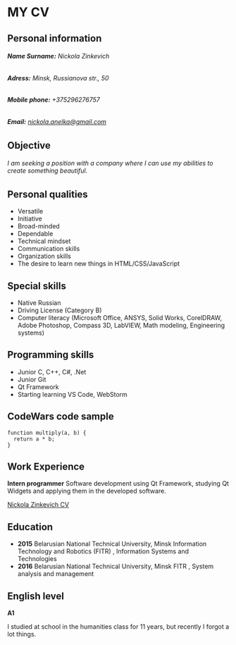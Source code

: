 # **MY CV**
## Personal information
###### **Name Surname:** *Nickola Zinkevich*
###### **Adress:** *Minsk, Russianova str., 50*
###### **Mobile phone:** *+375296276757*
###### **Email:** *nickola.anelka@gmail.com*
## Objective
###### I am seeking a position with a company where I can use my abilities to create something beautiful.
## Personal qualities
- Versatile
- Initiative
- Broad-minded
- Dependable
- Technical mindset
- Communication skills
- Organization skills
- The desire to learn new things in HTML/CSS/JavaScript 
## Special skills
- Native Russian
- Driving License (Category B)
- Computer literacy (Microsoft Office, ANSYS, Solid Works, CorelDRAW, Adobe Photoshop, Compass 3D, LabVIEW, Math modeling, Engineering systems)
## Programming skills
- Junior C, C++, C#, .Net
- Junior Git
- Qt Framework
- Starting learning VS Code, WebStorm
## CodeWars code sample
```
function multiply(a, b) {
  return a * b;
}
```
## Work Experience
**Intern programmer**
Software development using Qt Framework, studying Qt Widgets and applying them in the developed software.

[Nickola Zinkevich CV](https://TotaLuke.github.io/rsschool-cv/cv)

## Education
- **2015** Belarusian National Technical University, Minsk
Information Technology and Robotics (FITR) , Information Systems and Technologies
- **2016** Belarusian National Technical University, Minsk
FITR , System analysis and management

## English level
**A1**

I studied at school in the humanities class for 11 years, but recently I forgot a lot things.
